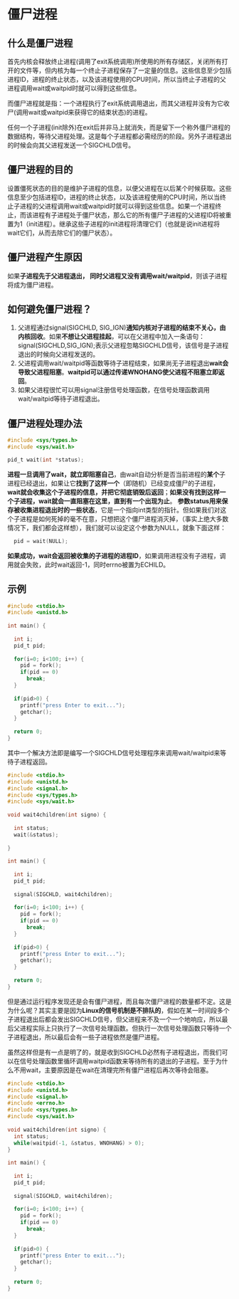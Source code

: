 # 僵尸进程

## 什么是僵尸进程

首先内核会释放终止进程(调用了exit系统调用)所使用的所有存储区，关闭所有打开的文件等，但内核为每一个终止子进程保存了一定量的信息。这些信息至少包括进程ID，进程的终止状态，以及该进程使用的CPU时间，所以当终止子进程的父进程调用wait或waitpid时就可以得到这些信息。

而僵尸进程就是指：一个进程执行了exit系统调用退出，而其父进程并没有为它收尸(调用wait或waitpid来获得它的结束状态)的进程。

任何一个子进程(init除外)在exit后并非马上就消失，而是留下一个称外僵尸进程的数据结构，等待父进程处理。这是每个子进程都必需经历的阶段。另外子进程退出的时候会向其父进程发送一个SIGCHLD信号。

## 僵尸进程的目的

设置僵死状态的目的是维护子进程的信息，以便父进程在以后某个时候获取。这些信息至少包括进程ID，进程的终止状态，以及该进程使用的CPU时间，所以当终止子进程的父进程调用wait或waitpid时就可以得到这些信息。如果一个进程终止，而该进程有子进程处于僵尸状态，那么它的所有僵尸子进程的父进程ID将被重置为1（init进程）。继承这些子进程的init进程将清理它们（也就是说init进程将wait它们，从而去除它们的僵尸状态）。

## 僵尸进程产生原因

如果**子进程先于父进程退出， 同时父进程又没有调用wait/waitpid**，则该子进程将成为僵尸进程。

## 如何避免僵尸进程？

1. 父进程通过signal(SIGCHLD, SIG_IGN)**通知内核对子进程的结束不关心，由内核回收**。如果**不想让父进程挂起**，可以在父进程中加入一条语句：signal(SIGCHLD,SIG_IGN);表示父进程忽略SIGCHLD信号，该信号是子进程退出的时候向父进程发送的。
2. 父进程调用wait/waitpid等函数等待子进程结束，如果尚无子进程退出**wait会导致父进程阻塞**。**waitpid可以通过传递WNOHANG使父进程不阻塞立即返回**。
3. 如果父进程很忙可以用signal注册信号处理函数，在信号处理函数调用wait/waitpid等待子进程退出。

## 僵尸进程处理办法

```C
#include <sys/types.h> 
#include <sys/wait.h>

pid_t wait(int *status);
```

**进程一旦调用了wait，就立即阻塞自己**，由wait自动分析是否当前进程的**某个**子进程已经退出，如果让它**找到了这样一个**（即随机）已经变成僵尸的子进程，**wait就会收集这个子进程的信息，并把它彻底销毁后返回**；**如果没有找到这样一个子进程，wait就会一直阻塞在这里，直到有一个出现为止**。 
**参数status用来保存被收集进程退出时的一些状态**，它是一个指向int类型的指针。但如果我们对这个子进程是如何死掉的毫不在意，只想把这个僵尸进程消灭掉，（事实上绝大多数情况下，我们都会这样想），我们就可以设定这个参数为NULL，就象下面这样：

```c
  pid = wait(NULL);
```

**如果成功，wait会返回被收集的子进程的进程ID**，如果调用进程没有子进程，调用就会失败，此时wait返回-1，同时errno被置为ECHILD。

## 示例

```C
#include <stdio.h>  
#include <unistd.h>  
   
int main() {  
   
  int i;  
  pid_t pid;  
   
  for(i=0; i<100; i++) {  
    pid = fork();  
    if(pid == 0)  
      break;  
  }  
   
  if(pid>0) {  
    printf("press Enter to exit...");  
    getchar();  
  }  
   
  return 0;  
}
```

其中一个解决方法即是编写一个SIGCHLD信号处理程序来调用wait/waitpid来等待子进程返回。

```c
#include <stdio.h>  
#include <unistd.h>  
#include <signal.h>  
#include <sys/types.h>  
#include <sys/wait.h>  
   
void wait4children(int signo) {  
   
  int status;  
  wait(&status);  
   
}  
   
int main() {  
   
  int i;  
  pid_t pid;  
   
  signal(SIGCHLD, wait4children);  
   
  for(i=0; i<100; i++) {  
    pid = fork();  
    if(pid == 0)  
      break;  
  }  
   
  if(pid>0) {  
    printf("press Enter to exit...");  
    getchar();  
  }  
   
  return 0;  
}
```

但是通过运行程序发现还是会有僵尸进程，而且每次僵尸进程的数量都不定。这是为什么呢？其实主要是因为**Linux的信号机制是不排队的**，假如在某一时间段多个子进程退出后都会发出SIGCHLD信号，但父进程来不及一个一个地响应，所以最后父进程实际上只执行了一次信号处理函数。但执行一次信号处理函数只等待一个子进程退出，所以最后会有一些子进程依然是僵尸进程。

虽然这样但是有一点是明了的，就是收到SIGCHLD必然有子进程退出，而我们可以在信号处理函数里循环调用waitpid函数来等待所有的退出的子进程。至于为什么不用wait，主要原因是在wait在清理完所有僵尸进程后再次等待会阻塞。

```C
#include <stdio.h>  
#include <unistd.h>  
#include <signal.h>  
#include <errno.h>  
#include <sys/types.h>  
#include <sys/wait.h>  
   
void wait4children(int signo) {  
  int status;  
  while(waitpid(-1, &status, WNOHANG) > 0);  
}  
   
int main() {  
   
  int i;  
  pid_t pid;  
   
  signal(SIGCHLD, wait4children);  
   
  for(i=0; i<100; i++) {  
    pid = fork();  
    if(pid == 0)  
      break;  
  }  
   
  if(pid>0) {  
    printf("press Enter to exit...");  
    getchar();  
  }  
   
  return 0;  
}
```


































